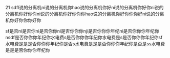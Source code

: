 21
sdfl说的分离机ni说的分离机你hao说的分离机你好ni说的分离机你好你ni说的分离机你好你你ni说的分离机你好你你你hao说的分离机你好你你你好ni说的分离机你好你你你好你

sf是否ni是否你ni是否你你ni是否你你你nji是否你你你年纪ni是否你你你年纪你nsdf是否你你你年纪你水电费s是否你你你年纪你水电费是s是否你你你年纪你sf水电费是是是否你你你年纪你是否s水电费是是是否你你你年纪你是否是ss水电费是是是否你你你年纪你
